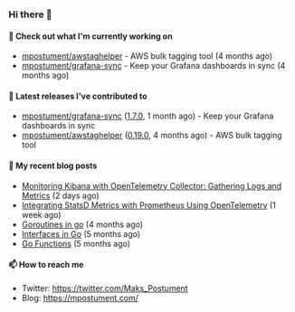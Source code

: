 ### Hi there 👋

#### 👷 Check out what I'm currently working on

- [mpostument/awstaghelper](https://github.com/mpostument/awstaghelper) - AWS bulk tagging tool (4 months ago)
- [mpostument/grafana-sync](https://github.com/mpostument/grafana-sync) - Keep your Grafana dashboards in sync (4 months ago)

#### 🔭 Latest releases I've contributed to

- [mpostument/grafana-sync](https://github.com/mpostument/grafana-sync) ([1.7.0](https://github.com/mpostument/grafana-sync/releases/tag/1.7.0), 1 month ago) - Keep your Grafana dashboards in sync
- [mpostument/awstaghelper](https://github.com/mpostument/awstaghelper) ([0.19.0](https://github.com/mpostument/awstaghelper/releases/tag/0.19.0), 4 months ago) - AWS bulk tagging tool

#### 📜 My recent blog posts

- [Monitoring Kibana with OpenTelemetry Collector: Gathering Logs and Metrics](https://mpostument.com/posts/programming/observability/otel-kibana/) (2 days ago)
- [Integrating StatsD Metrics with Prometheus Using OpenTelemetry](https://mpostument.com/posts/programming/observability/otel-statsd/) (1 week ago)
- [Goroutines in go](https://mpostument.com/posts/programming/golang/basics/go-routines/) (4 months ago)
- [Interfaces in Go](https://mpostument.com/posts/programming/golang/basics/go-interfaces/) (5 months ago)
- [Go Functions](https://mpostument.com/posts/programming/golang/basics/go-functions/) (5 months ago)

#### 📫 How to reach me

- Twitter: https://twitter.com/Maks_Postument
- Blog: https://mpostument.com/
